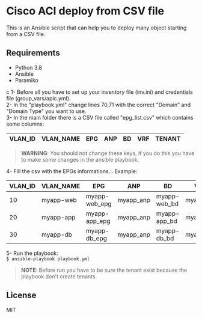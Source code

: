 
# Cisco ACI deploy from CSV file

This is an Ansible script that can help you to deploy many object starting from a CSV file.

## Requirements
*  Python 3.8
*  Ansible
*  Paramiko


c
1- Before all you have to set up your inventory file (inv.ini) and credentials file (group_vars/apic.yml).<br>
2- In the "playbook.yml" change lines 70,71 with the correct "Domain" and "Domain Type" you want to use.<br>
3- In the main folder there is a CSV file called "epg_list.csv" which contains some columns:

VLAN_ID | VLAN_NAME | EPG | ANP | BD | VRF | TENANT
------- | --------- | --- | --- | -- | --- | ------


> **WARNING**: You should not change these keys, if you do this you have to make some changes in the ansible playbook.


4- Fill the csv with the EPGs informations...
Example:

VLAN_ID | VLAN_NAME | EPG 			| ANP 		| BD 		   | VRF 	   | TENANT
------- | --------- | ------------- | --------- | ------------ | --------- | ------
10		| myapp-web | myapp-web_epg | myapp_anp | myapp-web_bd | myapp_vrf | PROD
20		| myapp-app | myapp-app_epg | myapp_anp | myapp-app_bd | myapp_vrf | PROD
30		| myapp-db  | myapp-db_epg  | myapp_anp | myapp-db_bd  | myapp_vrf | PROD

5- Run the playbook:<br>
`$ ansible-playbook playbook.yml`


> **NOTE**: Before run you have to be sure the tenant exist because the playbook don't create tenants.


## License

MIT